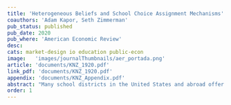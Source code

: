 ```yaml
---
title: 'Heterogeneous Beliefs and School Choice Assignment Mechanisms'
coauthors: 'Adam Kapor, Seth Zimmerman'
pub_status: published
pub_date: 2020
pub_where: 'American Economic Review'
desc:
cats: market-design io education public-econ
image:   'images/journalThumbnails/aer_portada.png'
article: 'documents/KNZ_1920.pdf'
link_pdf: 'documents/KNZ_1920.pdf'
appendix: 'documents/KNZ_Appendix.pdf'
abstract: "Many school districts in the United States and abroad offer students a choice of schools, with seats at highly demanded schools apportioned using a centralized mechanism with random rationing. This paper studies how welfare and academic outcomes depend on the assignment mechanism when school choice participants are not fully informed of their admissions chances. We estimate an empirical model of school choice that incorporates heterogeneity in preferences, strategic behavior, and subjective beliefs about admissions chances. To do so, we combine survey data on beliefs and preferences for school choice participants with administrative records of the school choice process in New Haven, Connecticut. We use the estimated model to evaluate the individual and equilibrium effects of counterfactual policies such as a) improving households information about the lottery mechanism, and b) switching to the strategy-proof student-proposing deferred acceptance algorithm on the distribution of welfare and test scores. Survey results show that beliefs about admissions probabilities associated with actual and hypothetical application portfolios are correctly centered around zero but have a large mean absolute error, with larger absolute errors for families from poorer neighborhoods. Our model estimates suggest that, given households' observed strategic sophistication and beliefs about admissions chances, switching to a deferred acceptance algorithm would raise total welfare, with bigger gains for families from poorer neighborhoods."
order: 1
---
```

